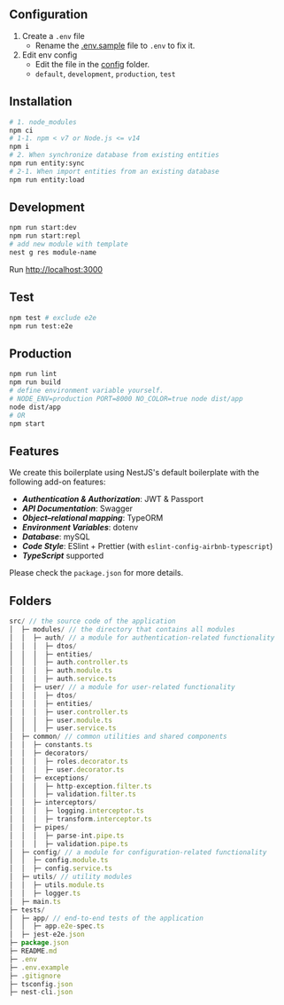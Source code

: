 ## Configuration

1. Create a `.env` file
   - Rename the [.env.sample](.env.sample) file to `.env` to fix it.
2. Edit env config
   - Edit the file in the [config](src/config) folder.
   - `default`, `development`, `production`, `test`

## Installation

```sh
# 1. node_modules
npm ci
# 1-1. npm < v7 or Node.js <= v14
npm i
# 2. When synchronize database from existing entities
npm run entity:sync
# 2-1. When import entities from an existing database
npm run entity:load
```

## Development

```sh
npm run start:dev
npm run start:repl
# add new module with template
nest g res module-name
```

Run [http://localhost:3000](http://localhost:3000)


## Test

```sh
npm test # exclude e2e
npm run test:e2e
```

## Production

```sh
npm run lint
npm run build
# define environment variable yourself.
# NODE_ENV=production PORT=8000 NO_COLOR=true node dist/app
node dist/app
# OR
npm start
```

## Features

We create this boilerplate using NestJS's default boilerplate with the following add-on features:

- ***Authentication & Authorization***: JWT & Passport
- ***API Documentation***: Swagger
- ***Object–relational mapping***: TypeORM
- ***Environment Variables***: dotenv
- ***Database***: mySQL
- ***Code Style***: ESlint + Prettier (with `eslint-config-airbnb-typescript`)
- ***TypeScript*** supported

Please check the `package.json` for more details.


## Folders

```js
src/ // the source code of the application
│  ├─ modules/ // the directory that contains all modules
│  │  ├─ auth/ // a module for authentication-related functionality
│  │  │  ├─ dtos/
│  │  │  ├─ entities/
│  │  │  ├─ auth.controller.ts
│  │  │  ├─ auth.module.ts
│  │  │  ├─ auth.service.ts
│  │  ├─ user/ // a module for user-related functionality
│  │  │  ├─ dtos/
│  │  │  ├─ entities/
│  │  │  ├─ user.controller.ts
│  │  │  ├─ user.module.ts
│  │  │  ├─ user.service.ts
│  ├─ common/ // common utilities and shared components
│  │  ├─ constants.ts
│  │  ├─ decorators/
│  │  │  ├─ roles.decorator.ts
│  │  │  ├─ user.decorator.ts
│  │  ├─ exceptions/
│  │  │  ├─ http-exception.filter.ts
│  │  │  ├─ validation.filter.ts
│  │  ├─ interceptors/
│  │  │  ├─ logging.interceptor.ts
│  │  │  ├─ transform.interceptor.ts
│  │  ├─ pipes/
│  │  │  ├─ parse-int.pipe.ts
│  │  │  ├─ validation.pipe.ts
│  ├─ config/ // a module for configuration-related functionality
│  │  ├─ config.module.ts
│  │  ├─ config.service.ts
│  ├─ utils/ // utility modules
│  │  ├─ utils.module.ts
│  │  ├─ logger.ts
│  ├─ main.ts
├─ tests/
│  ├─ app/ // end-to-end tests of the application
│  │  ├─ app.e2e-spec.ts
│  ├─ jest-e2e.json
├─ package.json
├─ README.md
├─ .env
├─ .env.example
├─ .gitignore
├─ tsconfig.json
├─ nest-cli.json
```
